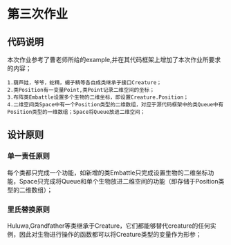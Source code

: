 # 第三次作业
## 代码说明
本次作业参考了曹老师所给的example,并在其代码框架上增加了本次作业所要求的内容；

	1.葫芦娃，爷爷，蛇精，蝎子精等各自成类继承于接口Creature；
	2.类Position有一变量Point,类Point记录二维空间的坐标；
	3.布阵类Embattle设置多个生物的二维坐标，即设置Creature.Position；
	4.二维空间类Space中有一个Position类型的二维数组，对应于源代码框架中的类Queue中有Position类型的一维数组；Space将Queue放进二维空间；
## 设计原则
### 单一责任原则
每个类都只完成一个功能，如新增的类Embattle只完成设置生物的二维坐标功能，Space只完成将Queue和单个生物放进二维空间的功能（即存储于Position类型的二维数组）；
### 里氏替换原则 
Huluwa,Grandfather等类继承于Creature，它们都能够替代creature的任何实例，因此对生物进行操作的函数都可以将Creature类型的变量作为形参；
